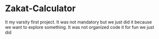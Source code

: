 # Zakat-Calculator
It my varsity first project. It was not mandatory but we just did it because we want to explore something. It was not organized code it for fun we just did
